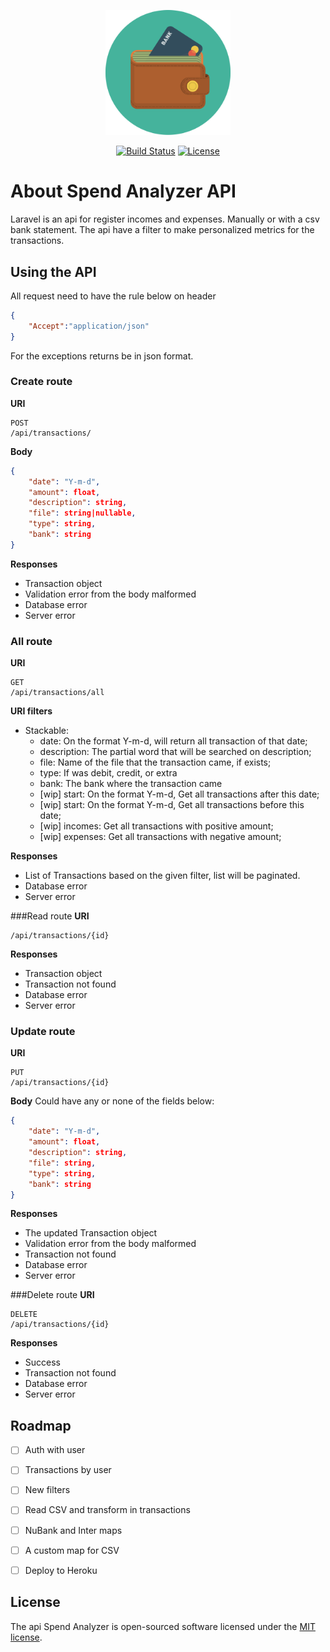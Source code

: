 <p align="center"><a href="#" target="_blank"><img src="https://raw.githubusercontent.com/GabrielDSousa/arts/master/flatwallet.svg" width="200" alt="Laravel Logo"></a></p>

<p align="center">
<a href="#"><img src="https://travis-ci.org/laravel/framework.svg" alt="Build Status"></a>
<a href="https://opensource.org/licenses/MIT"><img src="https://img.shields.io/packagist/l/laravel/framework" alt="License"></a>
</p>

# About Spend Analyzer API

Laravel is an api for register incomes and expenses. Manually or with a csv bank statement.
The api have a filter to make personalized metrics for the transactions.

## Using the API
All request need to have the rule below on header
````json
{
    "Accept":"application/json"
}
````
For the exceptions returns be in json format.

### Create route
<b>URI</b>

````
POST
/api/transactions/
````

<b>Body</b>
````json
{
	"date": "Y-m-d",
	"amount": float,
	"description": string,
	"file": string|nullable,
	"type": string,
	"bank": string
}
````

<b>Responses</b>
- Transaction object
- Validation error from the body malformed
- Database error
- Server error

### All route
<b>URI</b>

````
GET
/api/transactions/all
````

<b>URI filters</b>
- Stackable:
    - date: On the format Y-m-d, will return all transaction of that date;
    - description: The partial word that will be searched on description;
    - file: Name of the file that the transaction came, if exists;
    - type: If was debit, credit, or extra
    - bank: The bank where the transaction came
    - [wip] start: On the format Y-m-d, Get all transactions after this date;
    - [wip] start: On the format Y-m-d, Get all transactions before this date;
    - [wip] incomes: Get all transactions with positive amount;
    - [wip] expenses: Get all transactions with negative amount;

<b>Responses</b>
- List of Transactions based on the given filter, list will be paginated.
- Database error
- Server error

###Read route
<b>URI</b>

````
/api/transactions/{id}
````

<b>Responses</b>
- Transaction object
- Transaction not found
- Database error
- Server error

### Update route
<b>URI</b>

````
PUT
/api/transactions/{id}
````

<b>Body</b>
Could have any or none of the fields below:
````json
{
	"date": "Y-m-d",
	"amount": float,
	"description": string,
	"file": string,
	"type": string,
	"bank": string
}
````

<b>Responses</b>
- The updated Transaction object
- Validation error from the body malformed
- Transaction not found
- Database error
- Server error

###Delete route
<b>URI</b>

````
DELETE
/api/transactions/{id}
````

<b>Responses</b>
- Success
- Transaction not found
- Database error
- Server error

## Roadmap
* [ ] Auth with user
* [ ] Transactions by user
* [ ] New filters
* [ ] Read CSV and transform in transactions
* [ ] NuBank and Inter maps
* [ ] A custom map for CSV
* [ ] Deploy to Heroku


## License

The api Spend Analyzer is open-sourced software licensed under the [MIT license](https://opensource.org/licenses/MIT).
